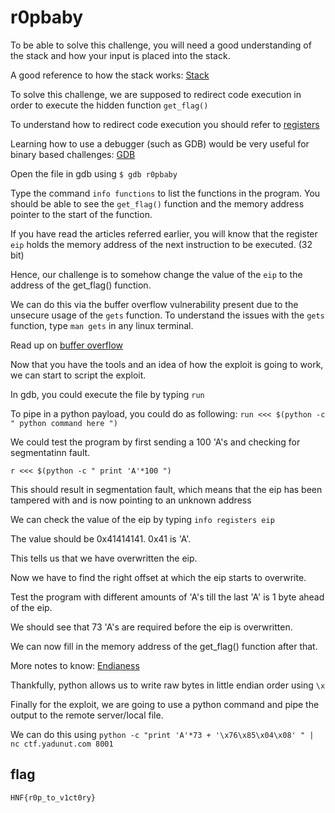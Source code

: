 # r0pbaby
To be able to solve this challenge, you will need a good understanding of the stack and how your input is placed into the stack.

A good reference to how the stack works: [Stack](https://en.wikipedia.org/wiki/Stack_(abstract_data_type))

To solve this challenge, we are supposed to redirect code execution in order to execute the hidden function `get_flag()`

To understand how to redirect code execution you should refer to [registers](https://wiki.skullsecurity.org/index.php?title=Registers)

Learning how to use a debugger (such as GDB) would be very useful for binary based challenges: [GDB](https://www.tutorialspoint.com/gnu_debugger)

Open the file in gdb using `$ gdb r0pbaby`

Type the command `info functions` to list the functions in the program. You should be able to see the `get_flag()` function and the memory address pointer to the start of the function.

If you have read the articles referred earlier, you will know that the register `eip` holds the memory address of the next instruction to be executed. (32 bit)

Hence, our challenge is to somehow change the value of the `eip` to the address of the get_flag() function.

We can do this via the buffer overflow vulnerability present due to the unsecure usage of the `gets` function. To understand the issues with the `gets` function, type `man gets` in any linux terminal.

Read up on [buffer overflow](https://en.wikipedia.org/wiki/Buffer_overflow)

Now that you have the tools and an idea of how the exploit is going to work, we can start to script the exploit.

In gdb, you could execute the file by typing `run`

To pipe in a python payload, you could do as following: `run <<< $(python -c " python command here ")`

We could test the program by first sending a 100 'A's and checking for segmentatinn fault.

`r <<< $(python -c " print 'A'*100 ")`

This should result in segmentation fault, which means that the eip has been tampered with and is now pointing to an unknown address

We can check the value of the eip by typing `info registers eip`

The value should be 0x41414141. 0x41 is 'A'.

This tells us that we have overwritten the eip.

Now we have to find the right offset at which the eip starts to overwrite.

Test the program with different amounts of 'A's till the last 'A' is 1 byte ahead of the eip.

We should see that 73 'A's are required before the eip is overwritten.

We can now fill in the memory address of the get_flag() function after that.

More notes to know: [Endianess](https://en.wikipedia.org/wiki/Endianness)

Thankfully, python allows us to write raw bytes in little endian order using `\x`

Finally for the exploit, we are going to use a python command and pipe the output to the remote server/local file.

We can do this using `python -c "print 'A'*73 + '\x76\x85\x04\x08' " | nc ctf.yadunut.com 8001`

## flag
`HNF{r0p_to_v1ct0ry}`
